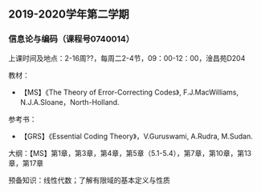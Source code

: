 ## 2019-2020学年第二学期
### 信息论与编码（课程号0740014）

上课时间及地点：2-16周??，每周二2-4节，09：00-12：00，淦昌苑D204

教材：
* 【MS】《The Theory of Error-Correcting Codes》, F.J.MacWilliams, N.J.A.Sloane，North-Holland.

参考书：
* 【GRS】《Essential Coding Theory》，V.Guruswami, A.Rudra, M.Sudan.

大纲：【MS】第1章，第3章，第4章，第5章（5.1-5.4），第7章，第10章，第13章，第17章

预备知识：线性代数；了解有限域的基本定义与性质
